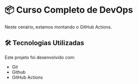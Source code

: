 # 📦 Curso Completo de DevOps

Neste cenário, estamos montando o GitHub Actions.


## 🛠️ Tecnologias Utilizadas

Este projeto foi desenvolvido com:

- Git
- Github
- GitHub Actions